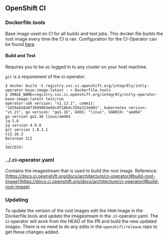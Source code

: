 ## OpenShift CI

### Dockerfile.tools

Base image used on CI for all builds and test jobs. 
This docker file builds the root image every time the CI is ran. 
Configuration for the CI-Operator can be found [here](https://docs.ci.openshift.org/docs/architecture/ci-operator/#what-is-ci-operator-and-how-does-it-work).

#### Build and Test

Requires you to be oc logged in to any cluster on your host machine.

`git` is a requirement of the ci-operator.

```
$ docker build -t registry.svc.ci.openshift.org/integr8ly/intly-operator-base-image:latest - < Dockerfile.tools
$ IMAGE_NAME=registry.svc.ci.openshift.org/integr8ly/intly-operator-base-image:latest test/run
operator-sdk version: "v1.13.1", commit: "1659ab58a073999463e6dcdf18bdc359a315e091", kubernetes version: "v1.21", go version: "go1.16", GOOS: "linux", GOARCH: "amd64"
go version go1.16 linux/amd64
jq-1.6
yq version 4.9.8
git version 1.8.3.1
v12.16.3
Delorean CLI
...
SUCCESS!
```

### ../.ci-operator.yaml

Contains the imagestream that is used to build the root image.
Reference: [https://docs.ci.openshift.org/docs/architecture/ci-operator/#build-root-image](https://docs.ci.openshift.org/docs/architecture/ci-operator/#build-root-image)

### Updating

To update the version of the root images edit the `FROM` image in the Dockerfile.tools and update the imagestream in the .ci-operator.yaml.
The ci-operator will work from the HEAD of the PR and build the new updated images.
There is no need to do any edits in the `openshift/release` repo to get these changes added.

